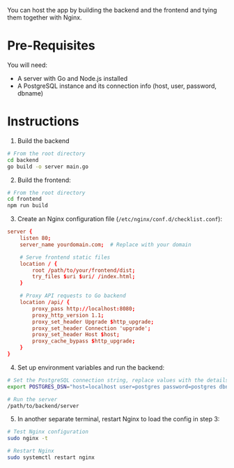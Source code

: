 You can host the app by building the backend and the frontend and tying them together with Nginx.

# Pre-Requisites
You will need:
- A server with Go and Node.js installed
- A PostgreSQL instance and its connection info (host, user, password, dbname)

# Instructions

1. Build the backend
```bash
# From the root directory
cd backend
go build -o server main.go
```

2. Build the frontend:
```bash
# From the root directory
cd frontend
npm run build
```

3. Create an Nginx configuration file (`/etc/nginx/conf.d/checklist.conf`):
```conf
server {
    listen 80;
    server_name yourdomain.com;  # Replace with your domain

    # Serve frontend static files
    location / {
        root /path/to/your/frontend/dist;
        try_files $uri $uri/ /index.html;
    }

    # Proxy API requests to Go backend
    location /api/ {
        proxy_pass http://localhost:8080;
        proxy_http_version 1.1;
        proxy_set_header Upgrade $http_upgrade;
        proxy_set_header Connection 'upgrade';
        proxy_set_header Host $host;
        proxy_cache_bypass $http_upgrade;
    }
}
```

4. Set up environment variables and run the backend:
```bash
# Set the PostgreSQL connection string, replace values with the details of your Postgres setup
export POSTGRES_DSN="host=localhost user=postgres password=postgres dbname=postgres sslmode=disable"

# Run the server
/path/to/backend/server
```

5. In another separate terminal, restart Nginx to load the config in step 3:
```sh
# Test Nginx configuration
sudo nginx -t

# Restart Nginx
sudo systemctl restart nginx
```
